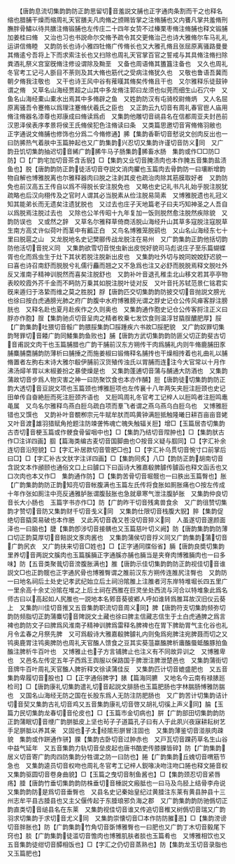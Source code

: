 <!-- { "loadSidebar": true } -->
　　【唐韵息流切集韵韵防正韵思留切音羞説文脯也正字通肉条割而干之也释名缩也腊脯干燥而缩周礼天官膳夫凡肉脩之颁赐皆掌之注脩脯也又内饔凡掌共羞脩刑膴胖骨鱐以待共膳注脩锻脯也左传庄二十四年女贽不过榛栗枣脩注脩脯也释文锻脯加姜桂曰脩　又治也习也书説命尔交脩予疏令其交更脩治己也诗大雅脩尔车马礼礼运讲信脩睦　又韵防长也诗小雅四牡脩广传脩长也又大雅孔脩且张屈原离骚路曼曼其脩逺兮吾将上下而求索注长也又扫除也周礼天官掌百官之誓戒与其具脩注脩扫除粪酒礼祭义宫室旣脩注修设谓除及黝垩　又备也周语脩其簠簋注备也　又久也周礼冬官考工记弓人斵目不荼则及其大脩也筋代之受病注脩犹久也　又敬也鲁语吾冀而朝夕脩我注敬也　又干也诗王风中谷有蓷暵其脩矣传脩且干也　又尔雅释乐徒鼓钟谓之脩　又草名山海经贾超之山其中多龙脩注郭曰龙须也似莞而细生山石穴中　又鱼名山海经橐山橐水出焉其中多脩辟之鱼　又姓韵防汉有屯骑校尉脩炳　又人名屈原离骚吾令蹇脩以爲理注蹇脩伏羲氏之臣也　又正韵云九切音有周礼春官鬯人庙用脩注脩器名漆尊也郑康成曰脩读爲卣　又集韵他雕切音祧县名在信都周亚夫封邑前汉恩泽侯表序孝景将侯王氏脩侯犯色注脩读曰条　又类篇思邀切音宵脩脩羽敝也　正字通说文脩脯也修饰也分爲二今脩修通】脪【集韵香靳切音憖说文创肉反出也一曰防脪热气着肤中玉篇肿起也又广韵集韵兴忍切又集韵许谨切音防义同　又广韵丑饥切集韵抽迟切音絺广韵脪牛马子肠集韵脪畜水肠　集韵或作□□防□防】□【广韵宅加切音茶含舌貎】□【集韵又业切音腌渍肉也本作腌五音集韵盐渍鱼也】脱【唐韵韵防正韵徒活切音夺説文消肉臞也玉篇肉去骨韵防一曰壤断增韵物自解也博雅脱离也尔雅释器肉曰脱之注剥其皮也疏治肉除其筋膜取好者　又韵防免也前汉高五王传自以爲不得脱长安注脱免也　又略也史记礼书凡礼始乎脱注脱犹疏略也后汉向栩传及之官时人谓其必当脱素从俭注脱易简素　又博雅脱遗也礼冠义知其能弟长而无遗矣注遗犹脱也　又过去也庄子天地篇老子曰夫巧知神圣之人吾自以爲脱焉注脱过去也　又除也公羊传昭十九年复加一饭则脱然愈注脱然疾除貌　又韵防误也　又或然之辞　又草名尔雅释草倚商活脱山海经升山其草多寇脱注寇脱草生南方高丈许似荷叶而茎中有瓤正白　又鸟名博雅笼脱鹞也　又山名山海经东七十里曰脱扈之山　又龙脱地名史记樊郦传战龙脱注在易州　又广韵集韵正韵他括切韵防他活切音捝义同　又集韵欲雪切音悦虫新出皮悦好貌司马彪说庄子至乐篇蝴蝶胥也化而爲虫生于灶下其状若脱注脱新出皮也　又集韵吐外切与娧同娧娧舒迟貌一曰喜也诗召南舒而脱脱兮礼儒行麤而翘之又不急爲也注又必舒而脱脱焉释文脱吐外反又淮南子精神训脱然而喜矣注脱舒也　又韵补叶音退孔稚圭北山移文若其亭亭物表皎皎霞外芥千金而不眄防万乗其如脱注脱叶徒对反　又叶音托苏轼范景仁铭君实旣来遁归于洛絷而维之莫之胜脱】脬【唐韵匹交切集韵韵防披交切音抛説文膀光也徐曰按白虎通膀光肺之府广韵腹中水府博雅膀光谓之脬史记仓公传风瘅客脬注膀胱也　又释名赴也夏月赴疾作之久则奥也　又集韵通作胞史记仓公传客脟注正义曰脬亦作胞】脭【集韵驰贞切音呈肉之精者枚乗七发饮食则温淳甘膬脭醲肥厚】脮【广韵集韵吐猥切音骽广韵腲脮集韵□脮踵疾六书故□脮肥貌　又广韵奴罪切集韵弩罪切音餧广韵同鯘集韵鱼败也】脯【唐韵方武切集韵韵防匪父切正韵斐古切音甫説文肉干也玉篇脯腊也广韵干脯前汉东方朔传干肉爲脯礼内则牛脩鹿脯田豕脯麋脯麕脯韵防薄析曰脯捶之而施姜椒曰锻脩释名脯抟也干燥相抟着也礼曲礼以脯脩置者左朐右末诗大雅尔殽伊脯前汉货殖传浊氏以胃脯而连注今大官常以十月作沸汤燖羊胃以末椒姜扮之暴使燥是也　又集韵蓬逋切音蒲与酺通大防酒也　又集韵蒲故切音步爲人物灾害之神一曰防聚饮食也本亦作酺】脰【唐韵徒切集韵韵防正韵大透切音豆説文项也玉篇颈也博雅脰项也左传襄十八年两矢夹脰注脰颈也史记田单传自奋絶脰而死注脰颈齐语也　又脰鸣周礼冬官考工记梓人以脰鸣者注脰鸣鼃黾属　又鸟名尔雅释鸟燕白脰乌疏白项而羣飞者谓之燕乌燕乌白脰乌也　又博雅脰错也又馔也　又韵补叶音覩栁宗元牛赋牟肰而鸣黄钟满脰抵触隆曦日耕百亩亩音姥又叶音渡雄羽猎赋角抢题注防竦詟怖魂亡魄失触辐关脰】增□【玉篇居杏切集韵古杏切音梗玉篇或作骾食骨留咽中也】□【集韵乃结切音陧肿也】□【集韵肰古作□注详四画】腘【篇海类编古麦切音国脚曲也○按音义疑与腘同】□【字汇补余连切音沿短貌】□【字汇补居款切音管肥□也】□【字汇补乌贯切音惋寸口前掌后曰□】□【字汇补古文肰字注详四画】□【集韵同炙】八□【韵防正韵胡南切音含説文本作顄颐也通俗文口上曰臄口下曰函诗大雅嘉殽脾臄传臄函也释文函舌也又口次肉也本又作□　集韵通作防】□【集韵苦骨切音堀髋也一曰胅出玉篇臀也】胀【广韵集韵韵防正韵知亮切音帐腹满也玉篇左氏传将食胀如厠胀痛也○按左传成十年作张如厠注中亮反通雅胪胀谓腹鼔胀也急就章寒气泄注腹胪胀　又集韵仲良切音长大小肠也　玉篇字书亦作□】防【广韵昨干切音残禽兽食余　又广韵徂赞切集韵才赞切音防又集韵财千切音戋义同　又集韵仕限切音栈腹大貎】脺【集韵促绝切音膬耎易破也本作脃　又此芮切音毳又苍没切音猝义同　人虽遂切音邃颜面泽也一曰脑也】脻【集韵卽涉切音接髃也又玉篇慈叶切义阙】防【唐韵集韵韵防薄口切正韵莫厚切音餢説文豕肉酱也　又集韵蒲侯切音捊义同又广韵集韵蒲切音广韵尻衣　又广韵扶来切音□姓也】□【正字通同牒俗省】脼【唐韵良奬切集韵里养切音两説文膎肉也玉篇膎脼正字通膎亦脯也脼当是夹脊肉博雅脼肉也一曰多味】防【五音类聚普切音滂腹胀满也】脽【唐韵示佳切集韵韵防正韵视佳切音谁説文□也正韵髋也正字通尻骨也博雅臀谓之脽前汉东方朔传连脽尻注臀也　又韵防一曰地名祠后土处史记孝武纪始立后土祠汾隂脽上注脽者河东岸特堆堀长四五里广一里余高十余丈汾隂在堆之上后土祠在西脽在巨灵坐处西流与河合以特堆象此爲名师古曰以高起如人尻脽也一説地本名鄈音葵彼鄕人呼如谁转爲脽耳故汉旧仪云葵上　又集韵川佳切音推又五音集韵职流切音周义同】脾【唐韵符支切集韵频弥切韵防频脂切正韵蒲麋切音陴説文土藏也徐曰脾主信藏志信生于土白虎通脾之爲言裨也韵防文子曰脾爲风淮南子精神训脾爲雷释名脾禆也在胃下脾助胃气主化谷也礼月令孟春之月祭先脾　又可爲殽诗大雅嘉殽脾臄礼内则兔爲宛脾注宛脾聂而切之又鸨奥鹿胃注鸨奥脾防也周礼天官醢人馈食之豆其实葵菹蠃醢脾析蠯醢蜃蚳醢豚拍鱼醢注脾析牛百叶也　又博雅止也子方言铺脾止也注义有不同故异训之　又博雅卑也　又邑名左传定五年子西爲王舆服以保路国于脾泄注脾泄楚邑也　又集韵蒲街切音牌牛百叶周礼天官醢人脾折释文徐读蒲佳反　又集韵匹计切音媲盛肥也　又五音集韵卑履切音股也】□【正字通俗脾字】脿【篇海同臕　又地名今云南有禄脿廵检司】□【唐韵康礼切集韵遣礼切音起説文腓肠也玉篇肥肠也字林腨肠愽雅防腨也　又国名山海经无防之国在长股东爲人无防注防肥肠也　又广韵苦计切集韵诘计切音契又集韵古礼切音鸡又五音集韵康礼切音啓又胡礼切徯上声义同】腀【玉篇力民切集韵龙春切音伦皮也】□【玉篇市金切病也】腁【广韵部田切集韵韵防正韵蒲眠切音缏广韵胼胝皮上坚也茍子子道篇孔子曰有人于此夙兴夜寐耕耘树艺手足胼胝以养其亲　又固也子太经隂形胼冒注固也　又集韵薄鉴切音湴肤肉疎貌　集韵或作跰通作骈】腂【集韵古卧切音过肿赤也　又戸瓦切音踝药草名生山谷中益气延年　又五音集韵力轨切音垒皮起也唐书酷吏传膝腂皆碎】防【广韵集韵居义切音寄广韵肉四防集韵分牲谓之防一曰防也】腃【广韵集韵丘媿切音喟筋节急也　又集韵逵员切音权吻也周礼冬官考工记梓人鋭喙决吻注吻口腃也释文腃音权　又集韵驱圆切音卷身曲貌】□【玉篇之曳切音制鱼酱也】□【集韵颈忍切音紧唇疡】腄【唐韵竹垂切集韵韵防株垂切音棰説文瘢胝也一曰马及鸟胫上结骨李舟说　又集韵韵防是爲切音垂臀也　又县名史记秦始皇纪过黄腄注东莱有黄县肿县十三州志牟平县古腄县也又主父偃传起于东腄琅邪负海之郡　又广韵集韵韵防驰僞切正韵直类切音缒县名在东莱　又集韵视佳切音谁又传追切音椎又树僞切音瑞又广韵羽求切集韵于求切音尤义同　又集韵崇懐切音□本作防防膗恶】□【集韵滂谤切音胖胀也】防【广韵集韵竹角切音斲博雅臀也一曰肥也又广韵丁木切音毅尾下窍也】腅【广韵集韵徒滥切音憺肉也博雅肌肤者腅也玉篇肴也　又博雅相饮也又五音集韵徒绀切音醰相饭也】□【字汇之仍切音蒸熟也】防【集韵龙玉切音录脂也　又玉篇肥也】
